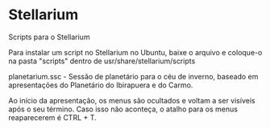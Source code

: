 # Stellarium
Scripts para o Stellarium

Para instalar um script no Stellarium no Ubuntu, baixe o arquivo e coloque-o na pasta "scripts" dentro de usr/share/stellarium/scripts

planetarium.ssc - Sessão de planetário para o céu de inverno, baseado em apresentações do Planetário do Ibirapuera e do Carmo.

Ao início da apresentação, os menus são ocultados e voltam a ser visíveis após o seu término. Caso isso não aconteça, o atalho para os menus reaparecerem é CTRL + T.
